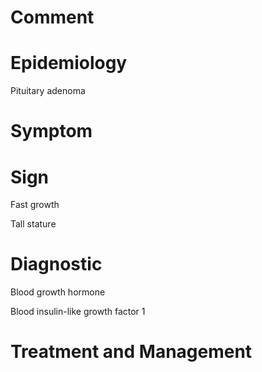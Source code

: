 # Comment

# Epidemiology

Pituitary adenoma

# Symptom

# Sign

Fast growth

Tall stature

# Diagnostic

Blood growth hormone

Blood insulin-like growth factor 1

# Treatment and Management
